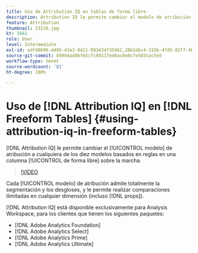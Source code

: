 ```yaml
---
title: Uso de Attribution IQ en tablas de forma libre
description: Attribution IQ le permite cambiar el modelo de atribución a cualquiera de los diez modelos basados en reglas en una columna de forma libre sobre la marcha.
feature: Attribution
thumbnail: 23136.jpg
kt: 1661
role: User
level: Intermediate
exl-id: adf48696-d495-43a3-9421-993434f35962,28b1dbc4-315b-47d5-82f7-4b394ed31ad8
source-git-commit: 84984ad9bf65cfc69117e40ac0e0cfe503cac5e5
workflow-type: tm+mt
source-wordcount: '81'
ht-degree: 100%

---
```


# Uso de [!DNL Attribution IQ] en [!DNL Freeform Tables] {#using-attribution-iq-in-freeform-tables}

[!DNL Attribution IQ] le permite cambiar el [!UICONTROL modelo] de atribución a cualquiera de los diez modelos basados en reglas en una columna [!UICONTROL de forma libre] sobre la marcha.

>[!VIDEO](https://video.tv.adobe.com/v/38639/?quality=12&learn=on&captions=spa)

Cada [!UICONTROL modelo] de atribución admite totalmente la segmentación y los desgloses, y le permite realizar comparaciones ilimitadas en cualquier dimensión (incluso [!DNL props]).

[!DNL Attribution IQ] está disponible exclusivamente para Analysis Workspace, para los clientes que tienen los siguientes paquetes:

* [!DNL Adobe Analytics Foundation]
* [!DNL Adobe Analytics Select]
* [!DNL Adobe Analytics Prime]
* [!DNL Adobe Analytics Ultimate]

